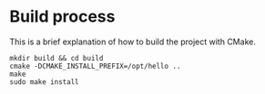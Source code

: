# Build process

This is a brief explanation of how to build the project with CMake.

```
mkdir build && cd build
cmake -DCMAKE_INSTALL_PREFIX=/opt/hello ..
make
sudo make install
```

